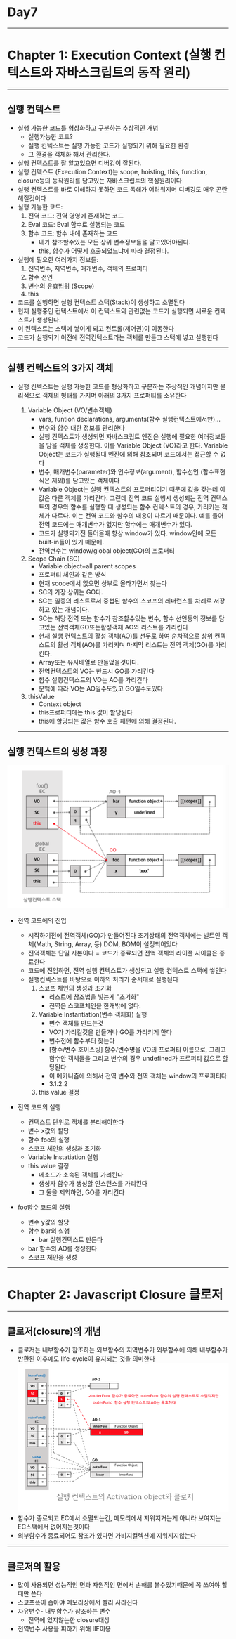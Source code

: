 <h1>Day7</h1>

---

<h1>Chapter 1: Execution Context (실행 컨텍스트와 자바스크립트의 동작 원리)</h1>

---

<h2>실행 컨텍스트</h2>

- 실행 가능한 코드를 형상화하고 구분하는 추상적인 개념
    - 실행가능한 코드?
    - 실행 컨텍스트는 실행 가능한 코드가 실행되기 위해 필요한 환경
    - 그 환경을 객체화 해서 관리한다. 
- 실행 컨텍스트를 잘 알고있으면 디버깅이 잘된다.          
- 실행 컨텍스트 (Execution Context)는 scope, hoisting, this, function, closure등의 동작원리를 담고있는 자바스크립트의 핵심원리이다
- 실행 컨텍스트를 바로 이해하지 못하면 코드 독해가 어려워지며 디버깅도 매우 곤란해질것이다
- 실행 가능한 코드:  
    1. 전역 코드: 전역 영영에 존재하는 코드
    2. Eval 코드: Eval 함수로 실행되는 코드
    3. 함수 코드: 함수 내에 존재하는 코드
        - 내가 참조할수있는 모든 상위 변수정보들을 알고있어야된다.
        - this, 함수가 어떻게 호출되었느냐에 따라 결정된다. 
- 실행에 필요한 여러가지 정보들:
    1. 전역변수, 지역변수, 매개변수, 객체의 프로퍼티
    2. 함수 선언
    3. 변수의 유효범위 (Scope)
    4. this
- 코드를 실행하면 실행 컨텍스트 스택(Stack)이 생성하고 소멸된다
- 현재 실행중인 컨텍스트에서 이 컨텍스트와 관련없는 코드가 실행되면 새로운 컨텍스트가 생성된다.
- 이 컨텍스트는 스택에 쌓이게 되고 컨트롤(제어권)이 이동한다       
- 코드가 실행되기 이전에 전역컨텍스트라는 객체를 만들고 스택에 넣고 실행한다  

---

<h2>실행 컨텍스트의 3가지 객체</h2> 

- 실행 컨텍스트는 실행 가능한 코드를 형상화하고 구분하는 추상적인 개념이지만 물리적으로 객체의 형태를 가지며 아래의 3가지 프로퍼티를 소유한다  
    1. Variable Object (VO/변수객체)
        - vars, funtion declarations, arguments(함수 실행컨텍스트에서만)...
        - 변수와 함수 대한 정보를 관리한다
        - 실행 컨텍스트가 생성되면 자바스크립트 엔진은 실행에 필요한 여러정보들을 담을 객체를 생성한다. 이를 Variable Object (VO)라고 한다. Variable Object는 코드가 실행될때 엔진에 의해 참조되며 코드에서는 접근할 수 없다
        - 변수, 매개변수(parameter)와 인수정보(argument), 함수선언 (함수표현식은 제외)를 담고있는 객체이다
        - Variable Object는 실행 컨텍스트의 프로퍼티이기 때문에 값을 갖는데 이 값은 다른 객체를 가리킨다. 그런데 전역 코드 실행시 생성되는 전역 컨텍스트의 경우와 함수를 실행할 때 생성되는 함수 컨텍스트의 경우, 가리키는 객체가 다르다. 이는 전역 코드와 함수의 내용이 다르기 때문이다. 예를 들어 전역 코드에는 매개변수가 없지만 함수에는 매개변수가 있다.
        - 코드가 실행되기전 들어올때 항상 window가 있다. window안에 모든 built-in들이 있기 때문에.
        - 전역변수는 window/global object(GO)의 프로퍼티
    2. Scope Chain (SC)
        - Variable object+all parent scopes
        - 프로퍼티 체인과 같은 방식
        - 현재 scope에서 없으면 상부로 올라가면서 찾는다 
        - SC의 가장 상위는 GO다.
        - SC는 일종의 리스트로서 중첩된 함수의 스코프의 레퍼런스를 차례로 저장하고 있는 개념이다.
        - SC는 해당 전역 또는 함수가 참조할수있는 변수, 함수 선언등의 정보를 담고있는 전역객체GO또는활성객체 AO와 리스트를 가리킨다
        - 현재 실행 컨텍스트의 활성 객체(AO)를 선두로 하여 순차적으로 상위 컨텍스트의 활성 객체(AO)를 가리키며 마지막 리스트는 전역 객체(GO)를 가리킨다.
        - Array또는 유사배열로 만들었을것이다.
        - 전역컨텍스트의 VO는 반드시 GO를 가리킨다
        - 함수 실행컨텍스트의 VO는 AO를 가리킨다
        - 문맥에 따라 VO는 AO일수도있고 GO일수도있다
    3. thisValue         
        - Context object   
        - this프로퍼티에는 this 값이 할당된다
        - this에 할당되는 값은 함수 호출 패턴에 의해 결정된다.

    ---

<h2>실행 컨텍스트의 생성 과정</h2>

![EC Structure](./EC.Structure.png)
- 전역 코드에의 진입
    - 시작하기전에 전역객체(GO)가 만들어진다
    초기상태의 전역객체에는 빌트인 객체(Math, String, Array, 등) DOM, BOM이 설정되어있다
    - 전역객체는 단일 사본이다
    = 코드가 종료되면 전역 객체의 라이플 사이클은 종료한다
    - 코드에 진입하면, 전역 실행 컨텍스트가 생성되고 실행 컨텍스트 스택에 쌓인다
    - 실행컨텍스트를 바탕으로 이하의 처리가 순서대로 실행된다
        1. 스코프 체인의 생성과 초기화
            - 리스트에 참조법을 넣는게 "초기화"
            - 전역은 스코프체인을 한개밖에 없다.
        2. Variable Instantiation(변수 객체화) 실행
            - 변수 객체를 만드는것
            - VO가 가리킬것을 만들거나 GO를 가리키게 한다
            - 변수전에 함수부터 찾는다 
            - [함수/변수 호이스팅] 함수/변수명을 VO의 프로퍼티 이름으로, 그리고 함수안 객체들을 그리고 변수의 경우 undefined가 프로퍼티 값으로 할당된다
            - 이 메카니즘에 의해서 전역 변수와 전역 객체는 window의 프로퍼티다
            - 3.1.2.2
        3. this value 결정
    
- 전역 코드의 실행 
    - 컨텍스트 단위로 객체를 분리해야한다 
    - 변수 x값의 할당
    - 함수 foo의 실행
    - 스코프 체인의 생성과 초기화
    - Variable Instatiation 실행
    - this value 결정
        - 메소드가 소속된 객체를 가리킨다
        - 생성자 함수가 생성할 인스턴스를 가리킨다
        - 그 둘을 제외하면, GO를 가리킨다
- foo함수 코드의 실행
    - 변수 y값의 할당 
    - 함수 bar의 실행
        - bar 실행컨텍스트 만든다
    - bar 함수의 AO를 생성한다
    - 스코프 체인을 생성

---

<h1>Chapter 2: Javascript Closure 클로저</h1>

---

<h2>클로저(closure)의 개념</h2>

- 클로저는 내부함수가 참조하는 외부함수의 지역변수가 외부함수에 의해 내부함수가 반환된 이후에도 life-cycle이 유지되는 것을 의미한다
![Closure](./Closure.png)
- 함수가 종료되고 EC에서 소멸되는건, 메모리에서 지워지거는게 아니라 보여지는 EC스택에서 없어지는것이다
- 외부함수가 종료되어도 참조가 있다면 가비지컬렉션에 지워지지않는다

---

<h2>클로저의 활용</h2>

- 많이 사용되면 성능적인 면과 자원적인 면에서 손해를 볼수있기때문에 꼭 쓰여야 할때만 쓴다
- 스코프폭이 좁아야 메모리상에서 빨리 사라진다
- 자유변수- 내부함수가 참조하는 변수
    - 전역에 있지않는한 closure대상
- 전역변수 사용을 피하기 위해 IIF이용



